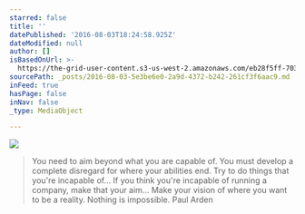 ```yaml
---
starred: false
title: ''
datePublished: '2016-08-03T18:24:58.925Z'
dateModified: null
author: []
isBasedOnUrl: >-
  https://the-grid-user-content.s3-us-west-2.amazonaws.com/eb28f5ff-703d-4100-8671-349ee3986592.jpg
sourcePath: _posts/2016-08-03-5e3be6e0-2a9d-4372-b242-261cf3f6aac9.md
inFeed: true
hasPage: false
inNav: false
_type: MediaObject

---
```

![](https://the-grid-user-content.s3-us-west-2.amazonaws.com/eb28f5ff-703d-4100-8671-349ee3986592.jpg)

> You need to aim beyond what you are capable of. You must develop a complete disregard for where your abilities end. Try to do things that you're incapable of... If you think you're incapable of running a company, make that your aim... Make your vision of where you want to be a reality. Nothing is impossible. Paul Arden
